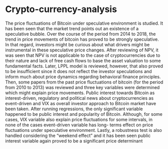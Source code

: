 # Crypto-currency-analysis
The price fluctuations of Bitcoin under speculative environment is studied. It
has been seen that the market trend points out an existence of a speculative bubble. Over
the course of the period from 2014 to 2018, the trend in price movements of bitcoin has
proved to be strongly speculative. In that regard, investors might be curious about what
drivers might be instrumental in these speculative price changes. After reviewing of NPV, it
was seen that NPV is not applicable to the case of cryptocurrencies due to their nature and
lack of free cash flows to base the asset valuation to some fundamental facts. Later, LPPL
model is reviewed, however, that also proved to be insufficient since it does not reflect the
investor speculations and inform much about price dynamics regarding behavioral finance
principles. Then, some papers from the past price fluctuations of bitcoin (for the period from
2010 to 2013) was reviewed and three key variables were determined which might explain
price movements. Public interest towards Bitcoin as interest-driven, regulatory and political
news about cryptocurrencies as event-driven and VIX as overall investor approach to Bitcoin
market have been taken. After running regressions, the only significant variable happened to
be public interest and popularity of Bitcoin. Although, for some cases, VIX variable also
explain price fluctuations for some intervals, in none of the cases event-driven variable has
long- terms effect on price fluctuations under speculative environment. Lastly, a robustness
test is also handled considering the “weekend effect” and it has been seen public interest
variable again proved to be a significant price determinant
